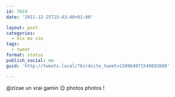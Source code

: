 ```yaml
---
id: 7024
date: '2011-12-25T15:43:48+01:00'

layout: post
categories:
  - Vis ma vie
tags:
  - tweet
format: status
publish_social: no
guid: 'http://tweets.local/?birdsite_tweet=150964971549892608'

---
```


@zizae un vrai gamin 😉 photos photos !